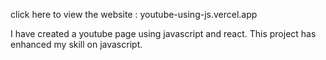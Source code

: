 click here to view the website : youtube-using-js.vercel.app


I have created a youtube page using javascript and react. This project has enhanced my skill on javascript.
